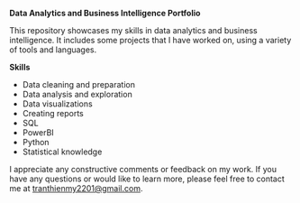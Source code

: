 **Data Analytics and Business Intelligence Portfolio**

This repository showcases my skills in data analytics and business intelligence. It includes some projects that I have worked on, using a variety of tools and languages.

**Skills**
* Data cleaning and preparation
* Data analysis and exploration
* Data visualizations
* Creating reports
* SQL
* PowerBI
* Python
* Statistical knowledge

I appreciate any constructive comments or feedback on my work. If you have any questions or would like to learn more, please feel free to contact me at tranthienmy2201@gmail.com.
